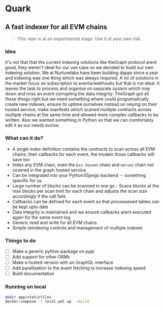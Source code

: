 # Quark
## A fast indexer for all EVM chains

> This repo is at an experimental stage. Use it at your own risk.

### Idea
It's not that that the current indexing solutions like theGraph protocol arent good, they weren't ideal for our use case so we decided to build our own indexing solution. We at Nurturelabs have been building dapps since a year and indexing was one thing which was always required. A lot of solutions in the market focus on subscription to events/webhooks but that is not ideal. It leaves the task to process and organise on separate system which may down and miss an event corrupting the data integrity. TheGraph got all these things right but we need something where could programatically create new indexes, ensure its uptime ourselves instead on relying on their hosted service, make manifests which scaned multiple contracts across multiple chains at the same time and allowed more complex callbacks to be written. Also we wanted something in Python so that we can comfortably edit it as our needs evolve.

### What can it do?
- A single index definition contains the contracts to scan across all EVM chains, their callbacks for each event, the models those callbacks will save too  
- Index any EVM chain, even the `bsc-tesnet` chain and `nervos` chain not covered in the graph hosted service.
- Can be integrated into your Python/Django backend -- something specific for us
- Large number of blocks can be scanned in one go - Scans blocks at the max blocks per scan limit for each chain and adjusts the scan size accordingly if the call fails 
- Callbacks can be defined for each event so that processesed tables can be kept upto date
- Data integrity is maintained and we ensure callbacks arent executed again for the same event log
- Generic read and write for all EVM chains
- Simple reindexing controls and management of multiple indexes

### Things to do
- [ ] Make a generic python package on pypi
- [ ] Add support for other ORMs
- [ ] Make a hosted version with an GraphQL interface
- [ ] Add parallisation to the event fetching to increase indexing speed
- [ ] Build documentation 

### Running on local
```bash
mkdir app/staticfiles
docker-compose -f local.yml up --build
```
